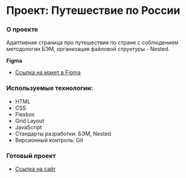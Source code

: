 # Проект: Путешествие по России

### О проекте
Адаптивная страница про путешествия по стране с соблюдением методологии БЭМ, организация файловой структуры - Nested.

**Figma**

* [Ссылка на макет в Figma](https://www.figma.com/file/5S2WSbEFL6awjVWJ0NWL8Q/Sprint-3_-Russia-_-desktop-mobile?node-id=28503%3A0)

### Используемые технологии: 

- HTML
- CSS
- Flexbox
- Grid Layout
- JavaScript
- Стандарты разработки: БЭМ, Nested
- Версионный контроль: Git

### Готовый проект

* [Ссылка на сайт]()
